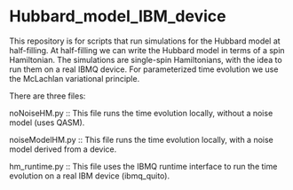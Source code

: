 # Hubbard_model_IBM_device

This repository is for scripts that run simulations for the Hubbard model at half-filling. At half-filling we can write the Hubbard model in terms of a spin Hamiltonian. The simulations are single-spin Hamiltonians, with the idea to run them on a real IBMQ device. For parameterized time evolution we use the McLachlan variational principle.

There are three files: 

noNoiseHM.py    :: This file runs the time evolution locally, without a noise model (uses QASM).

noiseModelHM.py :: This file runs the time evolution locally, with a noise model derived from a device.

hm_runtime.py   :: This file uses the IBMQ runtime interface to run the time evolution on a real IBM device (ibmq_quito).
